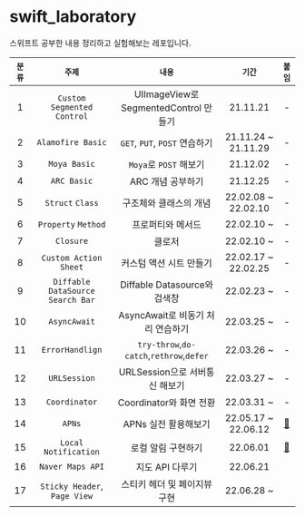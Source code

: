 # swift_laboratory
스위프트 공부한 내용 정리하고 실험해보는 레포입니다.

|`분류`|`주제`|`내용`|`기간`|`붙임`|
|:--:|:--:|:--:|:--:|:--:|
|1|`Custom Segmented Control`|UIImageView로 SegmentedControl 만들기|21.11.21|-|
|2|`Alamofire Basic`|`GET`, `PUT`, `POST` 연습하기 |21.11.24 ~ 21.11.29|-|
|3|`Moya Basic`|`Moya`로 `POST` 해보기|21.12.02|-|
|4|`ARC Basic`|ARC 개념 공부하기|21.12.25|-|
|5|`Struct` `Class`|구조체와 클래스의 개념|22.02.08 ~ 22.02.10|-|
|6|`Property` `Method`|프로퍼티와 메서드|22.02.10 ~|-|
|7|`Closure`|클로저|22.02.10 ~|-|
|8|`Custom Action Sheet`|커스텀 액션 시트 만들기|22.02.17 ~ 22.02.25|-|
|9|`Diffable DataSource` `Search Bar`|Diffable Datasource와 검색창|22.02.23 ~|-|
|10|`AsyncAwait`|AsyncAwait로 비동기 처리 연습하기|22.03.25 ~|-|
|11|`ErrorHandlign`|`try-throw`,`do-catch`,`rethrow`,`defer`|22.03.26 ~|-|
|12|`URLSession`|URLSession으로 서버통신 해보기|22.03.27 ~|-|
|13|`Coordinator`|Coordinator와 화면 전환|22.03.31 ~|-|
|14|`APNs`|APNs 실전 활용해보기|22.05.17 ~ 22.06.12|[📒](https://jazz-the-it.tistory.com/41)|
|15|`Local Notification`|로컬 알림 구현하기|22.06.01|[📒](https://jazz-the-it.tistory.com/37)|
|16|`Naver Maps API`|지도 API 다루기|22.06.21||
|17|`Sticky Header`, `Page View`|스티키 헤더 및 페이지뷰 구현|22.06.28 ~||
